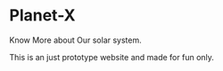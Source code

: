 # Planet-X
 Know More about Our solar system.

This is an just prototype website and made for fun only.